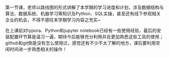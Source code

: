 第一节课，老师以路线图的形式讲解了本学期的学习进度和计划，涉及数据结构与算法、数据系统、机器学习等知识及Python、SQL实操，甚至还有线下参观相关企业的机会，不得不感叹本学期学习内容之充实~ 

在上课前对typora、Python和jupyter notebook已经有一些使用经验，最后的安装配置环节算是温习一遍，期待今后能够充分利用并且更加熟悉这些工具的使用；github和git倒是没有怎么使用过，感觉还有不少不太了解的地方，课后要利用空闲时间进一步熟悉相关的操作！
